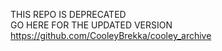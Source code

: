 THIS REPO IS DEPRECATED\
GO HERE FOR THE UPDATED VERSION\
https://github.com/CooleyBrekka/cooley_archive



